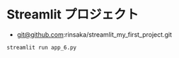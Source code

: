 # Streamlit プロジェクト

- git@github.com:rinsaka/streamlit_my_first_project.git


```
streamlit run app_6.py
```
